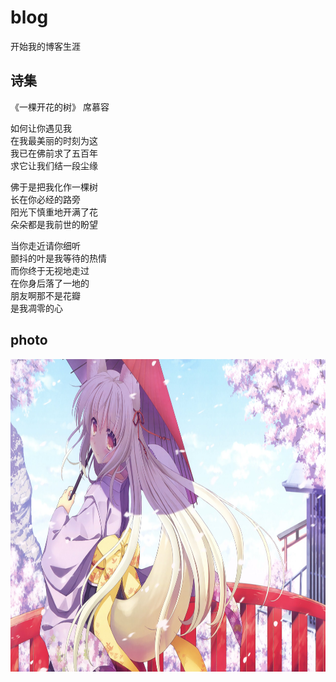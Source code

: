 # blog
开始我的博客生涯
## 诗集
<p>
 《一棵开花的树》   席慕容
</p>



<p>
如何让你遇见我
</br>
在我最美丽的时刻为这
</br>
我已在佛前求了五百年
</br>
求它让我们结一段尘缘
</p>




<p>
佛于是把我化作一棵树
</br> 
长在你必经的路旁
</br>
阳光下慎重地开满了花
</br>
朵朵都是我前世的盼望
</p>




<p>
当你走近请你细听
</br>
颤抖的叶是我等待的热情
</br>
而你终于无视地走过
</br>
在你身后落了一地的
</br>
朋友啊那不是花瓣
</br>
是我凋零的心
</p>



## photo
<p>
<img src="t1.jpg" width="800" height="500" />
</p>
